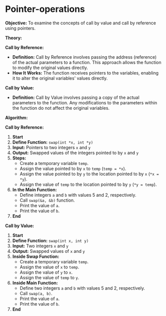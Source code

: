 # Pointer-operations
**Objective:**
To examine the concepts of call by value and call by reference using pointers.

**Theory:**

**Call by Reference:**
- **Definition:** Call by Reference involves passing the address (reference) of the actual parameters to a function. This approach allows the function to modify the original values directly.
- **How It Works:** The function receives pointers to the variables, enabling it to alter the original variables' values directly.

**Call by Value:**
- **Definition:** Call by Value involves passing a copy of the actual parameters to the function. Any modifications to the parameters within the function do not affect the original variables.

**Algorithm:**

**Call by Reference:**
1. **Start**
2. **Define Function:** `swap(int *x, int *y)`
3. **Input:** Pointers to two integers `x` and `y`
4. **Output:** Swapped values of the integers pointed to by `x` and `y`
5. **Steps:**
   - Create a temporary variable `temp`.
   - Assign the value pointed to by `x` to `temp` (`temp = *x`).
   - Assign the value pointed to by `y` to the location pointed to by `x` (`*x = *y`).
   - Assign the value of `temp` to the location pointed to by `y` (`*y = temp`).
6. **In the Main Function:**
   - Define integers `a` and `b` with values 5 and 2, respectively.
   - Call `swap(&a, &b)` function.
   - Print the value of `a`.
   - Print the value of `b`.
7. **End**

**Call by Value:**
1. **Start**
2. **Define Function:** `swap(int x, int y)`
3. **Input:** Two integers `x` and `y`
4. **Output:** Swapped values of `x` and `y`
5. **Inside Swap Function:**
   - Create a temporary variable `temp`.
   - Assign the value of `x` to `temp`.
   - Assign the value of `y` to `x`.
   - Assign the value of `temp` to `y`.
6. **Inside Main Function:**
   - Define two integers `a` and `b` with values 5 and 2, respectively.
   - Call `swap(a, b)`.
   - Print the value of `a`.
   - Print the value of `b`.
7. **End**
